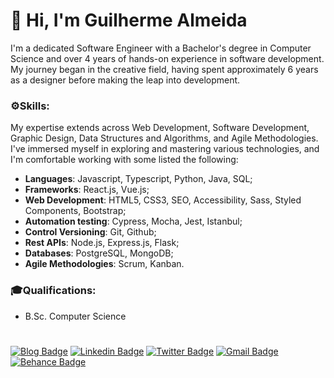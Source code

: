 # 🧔 Hi, I'm Guilherme Almeida  
I'm a dedicated Software Engineer with a Bachelor's degree in Computer Science and over 4 years of hands-on experience in software development. My journey began in the creative field, having spent approximately 6 years as a designer before making the leap into development.

### ⚙️**Skills:**
My expertise extends across Web Development, Software Development, Graphic Design, Data Structures and Algorithms, and Agile Methodologies.
I've immersed myself in exploring and mastering various technologies, and I'm comfortable working with some listed the following:  

- **Languages**: Javascript, Typescript, Python, Java, SQL;
- **Frameworks**: React.js, Vue.js;
- **Web Development**: HTML5, CSS3, SEO, Accessibility, Sass, Styled Components, Bootstrap;
- **Automation testing**: Cypress, Mocha, Jest, Istanbul;
- **Control Versioning**: Git, Github;
- **Rest APIs**: Node.js, Express.js, Flask;
- **Databases**: PostgreSQL, MongoDB;
- **Agile Methodologies**: Scrum, Kanban.

### 🎓**Qualifications:**
-  B.Sc. Computer Science


#
[![Blog Badge](https://img.shields.io/badge/Blog-guisalmeida.com-black)](https://guisalmeida.com/blog)
[![Linkedin Badge](https://img.shields.io/badge/-LinkedIn-blue?logo=Linkedin&logoColor=white&link=https://www.linkedin.com/in/guisalmeida/)](https://www.linkedin.com/in/guisalmeida/)
[![Twitter Badge](https://img.shields.io/badge/-Twitter-1ca0f1?labelColor=1ca0f1&logo=twitter&logoColor=white&link=https://twitter.com/GuiSAlmeida87)](https://twitter.com/GuiSAlmeida87)
[![Gmail Badge](https://img.shields.io/badge/-Gmail-c14438?logo=Gmail&logoColor=white&link=mailto:guisalmeida.dev@gmail.com)](mailto:guisalmeida.dev@gmail.com)
[![Behance Badge](https://img.shields.io/badge/-Behance-blue?logo=behance&logoColor=white&link=https://www.behance.net/guisalmeida)](https://www.behance.net/guisalmeida)
<!-- [![CV](https://img.shields.io/badge/CV-ffffff?style=flat&logo=googledrive&logoColor=black&link=https://drive.google.com/file/d/1Gg8-LmUmf5c6_q8ch50XS9Vy4jUrd4v2/view)](https://drive.google.com/file/d/1Gg8-LmUmf5c6_q8ch50XS9Vy4jUrd4v2/view) -->


<!--
**GuiSAlmeida/GuiSAlmeida** is a ✨ _special_ ✨ repository because its `README.md` (this file) appears on your GitHub profile.

Here are some ideas to get you started:

- 🔭 I’m currently working on ...
- 🌱 I’m currently learning ...
- 👯 I’m looking to collaborate on ...
- 🤔 I’m looking for help with ...
- 💬 Ask me about ...
- 📫 How to reach me: ...
- 😄 Pronouns: ...
- ⚡ Fun fact: ...
-->
